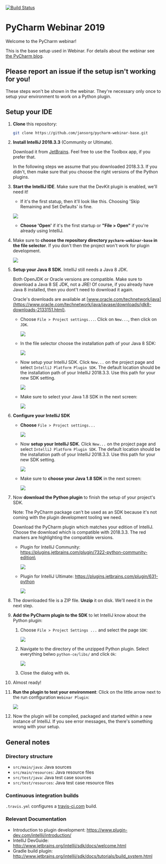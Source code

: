 [![Build Status](https://travis-ci.org/jansorg/pycharm-webinar-base.svg?branch=master)](https://travis-ci.org/jansorg/pycharm-webinar-base)

# PyCharm Webinar 2019
Welcome to the PyCharm webinar!

This is the base setup used in Webinar. For details about the webinar see [the PyCharm blog](https://blog.jetbrains.com/pycharm/2018/12/webinar-live-development-of-a-pycharm-plugin-with-joachim-ansorg/).

## Please report an issue if the setup isn't working for you!
These steps won't be shown in the webinar. They're necessary only once to setup your environment to work on a Python plugin.

## Setup your IDE
1. **Clone** this repository:
   ```bash
   git clone https://github.com/jansorg/pycharm-webinar-base.git
   ```
1. **Install IntelliJ 2018.3.3** (Community or Ultimate). 

   Download it from [JetBrains](https://www.jetbrains.com/idea/). Feel free to use the Toolbox app, if you prefer that.
    
   In the following steps we assume that you downloaded 2018.3.3. 
   If you didn't, then make sure that you choose the right versions of the Python plugins.
1. **Start the IntelliJ IDE**. Make sure that the DevKit plugin is enabled, we'll need it!
   - If it's the first statup, then it'll look like this. Choosing 'Skip Remaining and Set Defaults' is fine.
    
    ![](docs/intellij-initial-setup.png)
   - **Choose 'Open'** if it's the first startup or **"File > Open"** if you're already using IntelliJ.
1. Make sure to **choose the repository directory `pycharm-webinar-base` in the file selector**. If you don't then the project won't work for plugin development.
 
    ![](docs/intellij-welcome-open.png)
1. **Setup your Java 8 SDK**. IntelliJ still needs a Java 8 JDK. 
    
    Both OpenJDK or Oracle versions are compatible. Make sure to download a Java 8 SE JDK, not a JRE! Of course, if you 
    already have Java 8 installed, then you dont't need to download it again.
    
    Oracle's downloads are available at [www.oracle.com/technetwork/java](https://www.oracle.com/technetwork/java/javase/downloads/jdk8-downloads-2133151.html).
     
    - Choose `File > Project settings...`. Click on `New...`, then click on `JDK`.
 
       ![](docs/intellij-setup-java-sdk-menu.png)
       
    - In the file selector choose the installation path of your Java 8 SDK:   
       
       ![](docs/intellij-setup-java-sdk.png)
       
    - Now setup your IntelliJ SDK. Click `New...` on the project page and select `IntelliJ Platform Plugin SDK`. The default location should be the installation path of your IntelliJ 2018.3.3. Use this path for your new SDK setting.  
       
       ![](docs/intellij-setup-sdk-screen.png)
    - Make sure to select your Java 1.8 SDK in the next screen:
      
       ![](docs/intellij-setup-sdk-java.png)
1. **Configure your IntelliJ SDK**
    - **Choose** `File > Project settings...`
 
       ![](docs/intellij-setup-project.png)
    - Now **setup your IntelliJ SDK**. Click `New...` on the project page and select `IntelliJ Platform Plugin SDK`. The default location should be the installation path of your IntelliJ 2018.3.3. Use this path for your new SDK setting.  
       
       ![](docs/intellij-setup-sdk-screen.png)
    - Make sure to **choose your Java 1.8 SDK** in the next screen:
      
       ![](docs/intellij-setup-sdk-java.png)
1. Now **download the Python plugin** to finish the setup of your project's SDK. 

   Note: The PyCharm package can't be used as an SDK because it's not coming with the plugin development tooling we need.
   
   Download the PyCharm plugin which matches your edition of IntelliJ. Choose the download which is compatible with 2018.3.3. The red markers are highlighting the compatible versions.
   - Plugin for IntelliJ Community: https://plugins.jetbrains.com/plugin/7322-python-community-edition\
   
     ![](docs/plugin-community.png)
   - Plugin for IntelliJ Ultimate: https://plugins.jetbrains.com/plugin/631-python
   
      ![](docs/plugin-ultimate.png)
1. The downloaded file is a ZIP file. **Unzip** it on disk. We'll need it in the next step.
1. **Add the PyCharm plugin to the SDK** to let IntelliJ know about the Python plugin: 
   1. Choose `File > Project Settings ...` and select the page `SDK`:
  
      ![](docs/intellij-sdk-pycharm-plugin.png)
   1. Navigate to the directory of the unzipped Python plugin. Select everything belwo `python-ce/libs/` and click `Ok`:
   
      ![](docs/intellij-sdk-pycharm-libs.png)
   1. Close the dialog with `Ok`.
     
1. Almost ready! 
1. **Run the plugin to test your environment**: Click on the little arrow next to the run configuration `Webinar Plugin`:

   ![](docs/intellij-run-config.png)
1. Now the plugin will be compiled, packaged and started within a new instance of IntelliJ. If you see error messages, the
   there's something wrong with your setup.

## General notes

### Directory structure
- `src/main/java`: Java sources
- `src/main/resources`: Java resource files
- `src/test/java`: Java test case sources
- `src/test/resources`: Java test case resource files

### Continuous integration builds
`.travis.yml` configures a [travis-ci.com](https://travis-ci.com/) build.

### Relevant Documentation 
- Introduction to plugin development: https://www.plugin-dev.com/intellij/introduction/
- IntelliJ DevGuide: http://www.jetbrains.org/intellij/sdk/docs/welcome.html
- Gradle build plugin: http://www.jetbrains.org/intellij/sdk/docs/tutorials/build_system.html
